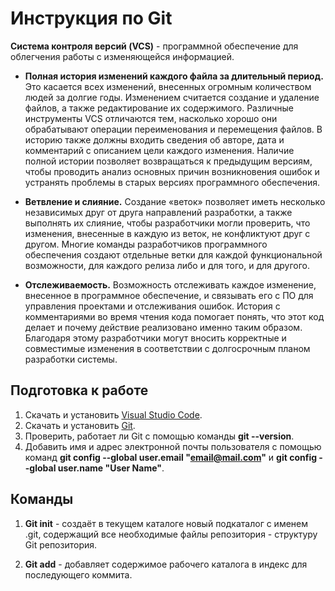 # Инструкция по Git

**Система контроля версий (VCS)** - программной обеспечение для облегчения работы с изменяющейся информацией. 

* **Полная история изменений каждого файла за длительный период.** Это касается всех изменений, внесенных огромным количеством людей за долгие годы. Изменением считается создание и удаление файлов, а также редактирование их содержимого. Различные инструменты VCS отличаются тем, насколько хорошо они обрабатывают операции переименования и перемещения файлов. В историю также должны входить сведения об авторе, дата и комментарий с описанием цели каждого изменения. Наличие полной истории позволяет возвращаться к предыдущим версиям, чтобы проводить анализ основных причин возникновения ошибок и устранять проблемы в старых версиях программного обеспечения.
 
* **Ветвление и слияние.** Создание «веток» позволяет иметь несколько независимых друг от друга направлений разработки, а также выполнять их слияние, чтобы разработчики могли проверить, что изменения, внесенные в каждую из веток, не конфликтуют друг с другом. Многие команды разработчиков программного обеспечения создают отдельные ветки для каждой функциональной возможности, для каждого релиза либо и для того, и для другого.
 
* **Отслеживаемость.** Возможность отслеживать каждое изменение, внесенное в программное обеспечение, и связывать его с ПО для управления проектами и отслеживания ошибок. История с комментариями во время чтения кода помогает понять, что этот код делает и почему действие реализовано именно таким образом. Благодаря этому разработчики могут вносить корректные и совместимые изменения в соответствии с долгосрочным планом разработки системы.

## Подготовка к работе

1. Скачать и установить [Visual Studio Code].
2. Скачать и установить [Git].
3. Проверить, работает ли Git  с помощью команды **git --version**.
4. Добавить имя и адрес электронной почты пользователя с помощью команд **git config --global user.email "email@mail.com"** и **git config --global user.name "User Name"**.

[Visual Studio Code]: https://code.visualstudio.com/docs/?dv=win
[Git]: https://git-scm.com/download/win

## Команды

1. **Git init** - создаёт в текущем каталоге новый подкаталог с именем .git, содержащий все необходимые файлы репозитория - структуру Git репозитория. 

2. **Git add** - добавляет содержимое рабочего каталога в индекс для последующего коммита. 


 